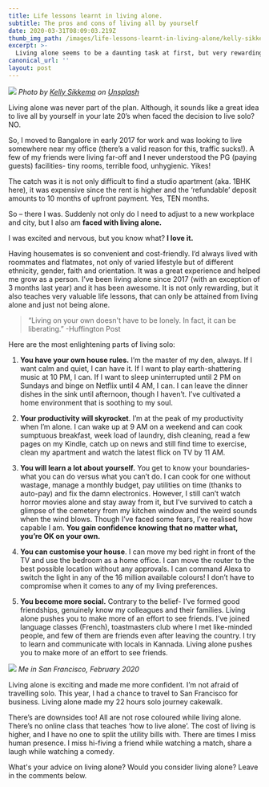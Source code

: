 ```yaml
---
title: Life lessons learnt in living alone.
subtitle: The pros and cons of living all by yourself
date: 2020-03-31T08:09:03.219Z
thumb_img_path: /images/life-lessons-learnt-in-living-alone/kelly-sikkema-y9wy-3pi3-w-unsplash.jpg
excerpt: >-
  Living alone seems to be a daunting task at first, but very rewarding and unique experience.
canonical_url: ''
layout: post
---
```

<!--StartFragment-->

![](/images/life-lessons-learnt-in-living-alone/kelly-sikkema-y9wy-3pi3-w-unsplash.jpg)
_Photo by [Kelly Sikkema](https://unsplash.com/@kellysikkema) on [Unsplash](https://unsplash.com/)_

Living alone was never part of the plan. Although, it sounds like a great idea to live all by yourself in your late 20’s when faced the decision to live solo? NO.

So, I moved to Bangalore in early 2017 for work and was looking to live somewhere near my office (there’s a valid reason for this, traffic sucks!). A few of my friends were living far-off and I never understood the PG (paying guests) facilities- tiny rooms, terrible food, unhygienic. Yikes!

The catch was it is not only difficult to find a studio apartment (aka. 1BHK here), it was expensive since the rent is higher and the ‘refundable’ deposit amounts to 10 months of upfront payment. Yes, TEN months.

So – there I was. Suddenly not only do I need to adjust to a new workplace and city, but I also am **faced with living alone.**

I was excited and nervous, but you know what? **I love it.**

Having housemates is so convenient and cost-friendly. I’d always lived with roommates and flatmates, not only of varied lifestyle but of different ethnicity, gender, faith and orientation. It was a great experience and helped me grow as a person. I’ve been living alone since 2017 (with an exception of 3 months last year) and it has been awesome. It is not only rewarding, but it also teaches very valuable life lessons, that can only be attained from living alone and just not being alone.

> “Living on your own doesn't have to be lonely. In fact, it can be liberating.” -Huffington Post

Here are the most enlightening parts of living solo:

1. **You have your own house rules.** I’m the master of my den, always. If I want calm and quiet, I can have it. If I want to play earth-shattering music at 10 PM, I can. If I want to sleep uninterrupted until 2 PM on Sundays and binge on Netflix until 4 AM, I can. I can leave the dinner dishes in the sink until afternoon, though I haven’t. I’ve cultivated a home environment that is soothing to my soul.

2. **Your productivity will skyrocket**. I’m at the peak of my productivity when I’m alone. I can wake up at 9 AM on a weekend and can cook sumptuous breakfast, week load of laundry, dish cleaning, read a few pages on my Kindle, catch up on news and still find time to exercise, clean my apartment and watch the latest flick on TV by 11 AM.

3. **You will learn a lot about yourself.** You get to know your boundaries- what you can do versus what you can’t do. I can cook for one without wastage, manage a monthly budget, pay utilities on time (thanks to auto-pay) and fix the damn electronics. However, I still can’t watch horror movies alone and stay away from it, but I’ve survived to catch a glimpse of the cemetery from my kitchen window and the weird sounds when the wind blows. Though I’ve faced some fears, I’ve realised how capable I am. **You gain confidence knowing that no matter what, you’re OK on your own.**

4. **You can customise your house**. I can move my bed right in front of the TV and use the bedroom as a home office. I can move the router to the best possible location without any approvals. I can command Alexa to switch the light in any of the 16 million available colours! I don’t have to compromise when it comes to any of my living preferences.

5. **You become more social.** Contrary to the belief- I’ve formed good friendships, genuinely know my colleagues and their families. Living alone pushes you to make more of an effort to see friends. I’ve joined language classes (French), toastmasters club where I met like-minded people, and few of them are friends even after leaving the country. I try to learn and communicate with locals in Kannada. Living alone pushes you to make more of an effort to see friends.

![](/images/life-lessons-learnt-in-living-alone/20200131_184423.jpg)
_Me in San Francisco, February 2020_

Living alone is exciting and made me more confident. I’m not afraid of travelling solo. This year, I had a chance to travel to San Francisco for business. Living alone made my 22 hours solo journey cakewalk.

There’s are downsides too! All are not rose coloured while living alone. There’s no online class that teaches ‘how to live alone’. The cost of living is higher, and I have no one to split the utility bills with. There are times I miss human presence. I miss hi-fiving a friend while watching a match, share a laugh while watching a comedy.

What's your advice on living alone? Would you consider living alone? Leave in the comments below.

<!--EndFragment-->